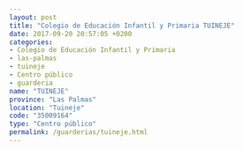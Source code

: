 ```yaml
---
layout: post
title: "Colegio de Educación Infantil y Primaria TUINEJE"
date: 2017-09-20 20:57:05 +0200
categories:
- Colegio de Educación Infantil y Primaria
- las-palmas
- tuineje
- Centro público
- guarderia
name: "TUINEJE"
province: "Las Palmas"
location: "Tuineje"
code: "35009164"
type: "Centro público"
permalink: /guarderias/tuineje.html
---
```

